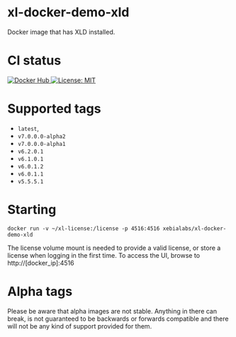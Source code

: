 # xl-docker-demo-xld #

Docker image that has XLD installed.

# CI status #

[![Docker Hub][xl-docker-demo-xld-docker-hub-image] ][xl-docker-demo-xld-docker-hub-url]
[![License: MIT][xl-docker-demo-xld-license-image] ][xl-docker-demo-xld-license-url]


[xl-docker-demo-xld-docker-hub-image]: https://img.shields.io/badge/docker-ready-blue.svg
[xl-docker-demo-xld-docker-hub-url]: https://registry.hub.docker.com/u/xebialabs/xl-docker-demo-xld/
[xl-docker-demo-xld-license-image]: https://img.shields.io/badge/License-MIT-yellow.svg
[xl-docker-demo-xld-license-url]: https://opensource.org/licenses/MIT



# Supported tags #

* `latest`, 
* `v7.0.0.0-alpha2`
* `v7.0.0.0-alpha1`
* `v6.2.0.1`
* `v6.1.0.1`
* `v6.0.1.2`
* `v6.0.1.1`
* `v5.5.5.1`

# Starting #

```
docker run -v ~/xl-license:/license -p 4516:4516 xebialabs/xl-docker-demo-xld
```

The license volume mount is needed to provide a valid license, or store a license when logging in the first time. To access the UI, browse to http://[docker_ip]:4516

# Alpha tags #
Please be aware that alpha images are not stable. Anything in there can break, is not guaranteed to be backwards or forwards compatible and there will not be any kind of support provided for them.
